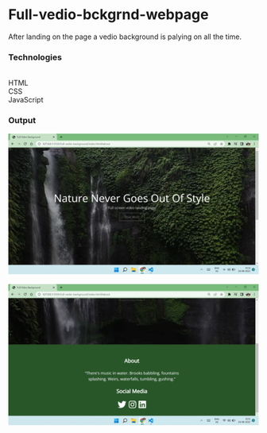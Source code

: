 # Full-vedio-bckgrnd-webpage
After landing on the page a vedio background is palying on all the time.

### Technologies ###
<br>HTML
<br>CSS
<br>JavaScript

### Output ###
![Alt text](output-1.png?raw=true "Landing Page")
<br>
<br>
![Alt text](output-2.png?raw=true "after click on Read more")
